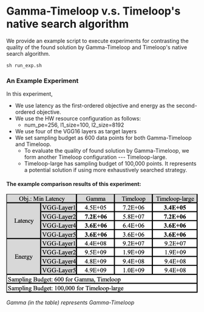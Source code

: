 # Gamma-Timeloop v.s. Timeloop's native search algorithm
We provide an example script to execute experiments for contrasting the quality of the found solution by Gamma-Timeloop and Timeloop's native search algorithm.
```
sh run_exp.sh
```

### An Example Experiment
In this experiment,
* We use latency as the first-ordered objective and energy as the second-ordered objective.
* We use the HW resource configuration as follows:
  * num_pe=256, l1_size=100, l2_size=8192
* We use four of the VGG16 layers as target layers
* We set sampling budget as 600 data points for both Gamma-Timeloop and Timeloop.
  * To evaluate the quality of found solution by Gamma-Timeloop, we form another Timeloop configuration --- Timeloop-large.
  * Timeloop-large has sampling budget of 100,000 points. It represents a potential solution if using more exhaustively searched strategy.


#### The example comparison results of this experiment:
![Comparisons](./example_output_summary/gamma_timeloop_comparisons_table.jpg)

*Gamma (in the table) represents Gamma-Timeloop*
